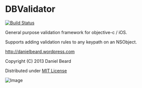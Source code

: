 DBValidator
===========
[![Build Status](https://travis-ci.org/daniel-beard/DBValidator.png?branch=master)](https://travis-ci.org/daniel-beard/DBValidator)

General purpose validation framework for objective-c / iOS.

Supports adding validation rules to any keypath on an NSObject.

http://danielbeard.wordpress.com

Copyright (C) 2013 Daniel Beard
 
Distributed under [MIT License](http://opensource.org/licenses/mit-license.php)

![Image](http://i.imgur.com/xmKHY.png)
